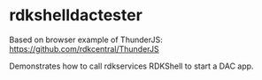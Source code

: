 # rdkshelldactester
Based on browser example of ThunderJS: https://github.com/rdkcentral/ThunderJS

Demonstrates how to call rdkservices RDKShell to start a DAC app.